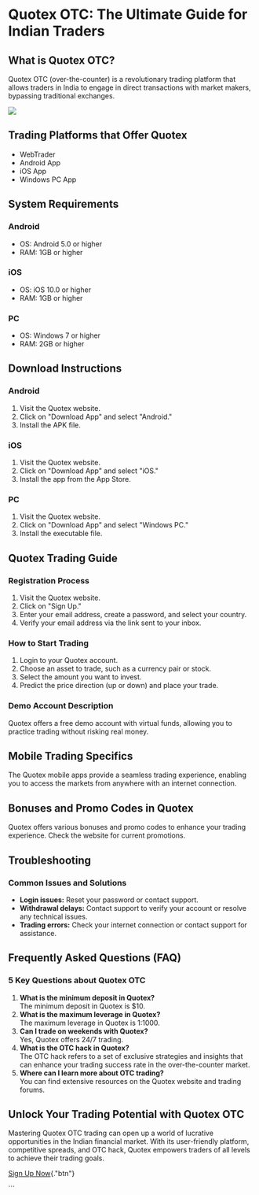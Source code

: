 # Quotex OTC: The Ultimate Guide for Indian Traders

## What is Quotex OTC?

Quotex OTC (over-the-counter) is a revolutionary trading platform that
allows traders in India to engage in direct transactions with market
makers, bypassing traditional exchanges.

[![](https://static.quotex.io/files/4_en/300_250.jpg)](https://traff.sbs/brokerqxlid)

## Trading Platforms that Offer Quotex

-   WebTrader
-   Android App
-   iOS App
-   Windows PC App

## System Requirements

### Android

-   OS: Android 5.0 or higher
-   RAM: 1GB or higher

### iOS

-   OS: iOS 10.0 or higher
-   RAM: 1GB or higher

### PC

-   OS: Windows 7 or higher
-   RAM: 2GB or higher

## Download Instructions

### Android

1.  Visit the Quotex website.
2.  Click on "Download App" and select "Android."
3.  Install the APK file.

### iOS

1.  Visit the Quotex website.
2.  Click on "Download App" and select "iOS."
3.  Install the app from the App Store.

### PC

1.  Visit the Quotex website.
2.  Click on "Download App" and select "Windows PC."
3.  Install the executable file.

## Quotex Trading Guide

### Registration Process

1.  Visit the Quotex website.
2.  Click on "Sign Up."
3.  Enter your email address, create a password, and select your
    country.
4.  Verify your email address via the link sent to your inbox.

### How to Start Trading

1.  Login to your Quotex account.
2.  Choose an asset to trade, such as a currency pair or stock.
3.  Select the amount you want to invest.
4.  Predict the price direction (up or down) and place your trade.

### Demo Account Description

Quotex offers a free demo account with virtual funds, allowing you to
practice trading without risking real money.

## Mobile Trading Specifics

The Quotex mobile apps provide a seamless trading experience, enabling
you to access the markets from anywhere with an internet connection.

## Bonuses and Promo Codes in Quotex

Quotex offers various bonuses and promo codes to enhance your trading
experience. Check the website for current promotions.

## Troubleshooting

### Common Issues and Solutions

-   **Login issues:** Reset your password or contact support.
-   **Withdrawal delays:** Contact support to verify your account or
    resolve any technical issues.
-   **Trading errors:** Check your internet connection or contact
    support for assistance.

## Frequently Asked Questions (FAQ)

### 5 Key Questions about Quotex OTC

1.  **What is the minimum deposit in Quotex?**\
    The minimum deposit in Quotex is \$10.
2.  **What is the maximum leverage in Quotex?**\
    The maximum leverage in Quotex is 1:1000.
3.  **Can I trade on weekends with Quotex?**\
    Yes, Quotex offers 24/7 trading.
4.  **What is the OTC hack in Quotex?**\
    The OTC hack refers to a set of exclusive strategies and insights
    that can enhance your trading success rate in the over-the-counter
    market.
5.  **Where can I learn more about OTC trading?**\
    You can find extensive resources on the Quotex website and trading
    forums.

## Unlock Your Trading Potential with Quotex OTC

Mastering Quotex OTC trading can open up a world of lucrative
opportunities in the Indian financial market. With its user-friendly
platform, competitive spreads, and OTC hack, Quotex empowers traders of
all levels to achieve their trading goals.

[Sign Up Now](\%22https://traff.sbs/brokerqxsignup\%22){."btn"}

\`\`\`

